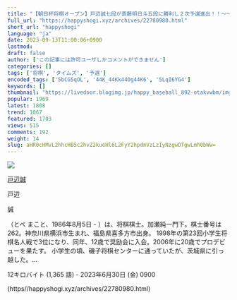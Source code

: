 ```yaml
---
title: "【朝日杯将棋オープン】戸辺誠七段が斎藤明日斗五段に勝利し２次予選進出！！～～～。 "
full_url: "https://happyshogi.xyz/archives/22780980.html"
short_url: "happyshogi"
language: "ja"
date: 2023-09-13T11:00:06+0900
lastmod: 
draft: false
author: ['この記事には許可ユーザしかコメントができません']
categories: []
tags: ['将棋', 'タイムズ', '予選']
encoded_tags: ['5bCG5qOL', '44K_44Kk44Og44K6', '5LqI6YG4']
keywords: []
thumbnail: "https://livedoor.blogimg.jp/happy_baseball_892-otakvwbm/imgs/c/f/cf8274b5-s.jpg"
popular: 1969
latest: 1808
trend: 1067
featured: 1703
views: 515
comments: 192
weight: 14
slug: aHR0cHMvL2hhcHB5c2hvZ2kueHl6L2FyY2hpdmVzLzIyNzgwOTgwLmh0bWw=
---
```


![](https://livedoor.blogimg.jp/happy_baseball_892-otakvwbm/imgs/c/f/cf8274b5-s.jpg)

<div><a target='_blank' href='https//ja.wikipedia.org/wiki/%E6%88%B8%E8%BE%BA%E8%AA%A0' title='戸辺誠'><p>戸辺誠</p></a> <p class='searchresult'><p>戸辺</p> <p>誠</p>（とべ まこと、1986年8月5日 - ）は、将棋棋士。加瀬純一門下。棋士番号は262。神奈川県横浜市生まれ、福島県喜多方市出身。 1998年の第23回小学生将棋名人戦で3位になり、同年、12歳で奨励会に入会。2006年に20歳でプロデビューを果たす。 小学生の頃、磯子将棋センターに通っていたが、茨城県に引っ越した。…</p> <p class='mw-search-result-data'>12キロバイト (1,365 語) - 2023年6月30日 (金) 0900</p></div>

(https//happyshogi.xyz/archives/22780980.html)

